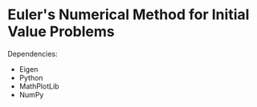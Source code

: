 # Euler's Numerical Method for Initial Value Problems
Dependencies:
 - Eigen
 - Python
 - MathPlotLib
 - NumPy